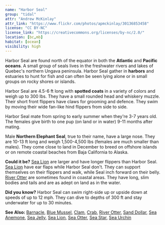 ```yaml
---
name: "Harbor Seal"
group: "tidal"
attr: "Andrew McKinlay"
attr_link: "https://www.flickr.com/photos/apmckinlay/30136853458"
license: "CC BY-NC"
license_link: "https://creativecommons.org/licenses/by-nc/2.0/"
location: [bc,mb]
habitat: [ocean]
visibility: high
---
```

Harbor Seal are found north of the equator in both the **Atlantic** and **Pacific oceans**. A small group of seals lives in the freshwater rivers and lakes of Quebec's northern Ungava peninsula. Harbor Seal gather in **harbors** and estuaries to hunt for fish and can often be seen lying alone or in small groups on rocky shores or islands.

Harbor Seal are 4.5-6 ft long with **spotted coats** in a variety of colors and weigh up to 300 lbs. They have a small rounded head and whiskery muzzle. Their short front flippers have claws for grooming and defence. They swim by moving their wide fan-like hind flippers from side to side.

Harbor Seal mate from spring to early summer when they're 3-7 years old. The females give birth to one pup (on land or in water) 9-11 months after mating.

Male **Northern Elephant Seal**, true to their name, have a large nose. They are 10-13 ft long and weigh 1,500-4,500 lbs (females are much smaller than males). They come close to land in December to breed on offshore islands or on remote coastal beaches from Baja California to Alaska.

**Could it be?** [Sea Lion](/animals/sealion/) are larger and have longer flippers than Harbor Seal. [Sea Lion](/animals/sealion/) have ear flaps while Harbor Seal don't. They can support themselves on their flippers and walk, while Seal inch forward on their belly. [River Otter](/animals/rivotter/) are sometimes found in coastal areas. They have long, slim bodies and tails and are as adept on land as in the water.

**Did you know?** Harbor Seal can swim right-side up or upside down at speeds of up to 12 mph. They can dive to depths of 300 ft and stay underwater for up to 30 minutes.

<!-- generated, do not edit -->
**See Also:**
[Barnacle](/animals/barnacle/),
[Blue Mussel](/animals/blumussel/),
[Clam](/animals/clam/),
[Crab](/animals/crab/),
[River Otter](/animals/rivotter/),
[Sand Dollar](/animals/sandolr/),
[Sea Anemone](/animals/seaanem/),
[Sea Jelly](/animals/seajelly/),
[Sea Lion](/animals/sealion/),
[Sea Otter](/animals/seaotter/),
[Sea Star](/animals/seastar/),
[Sea Urchin](/animals/seaurch/)
